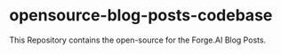 # opensource-blog-posts-codebase

This Repository contains the open-source for the Forge.AI Blog Posts.
